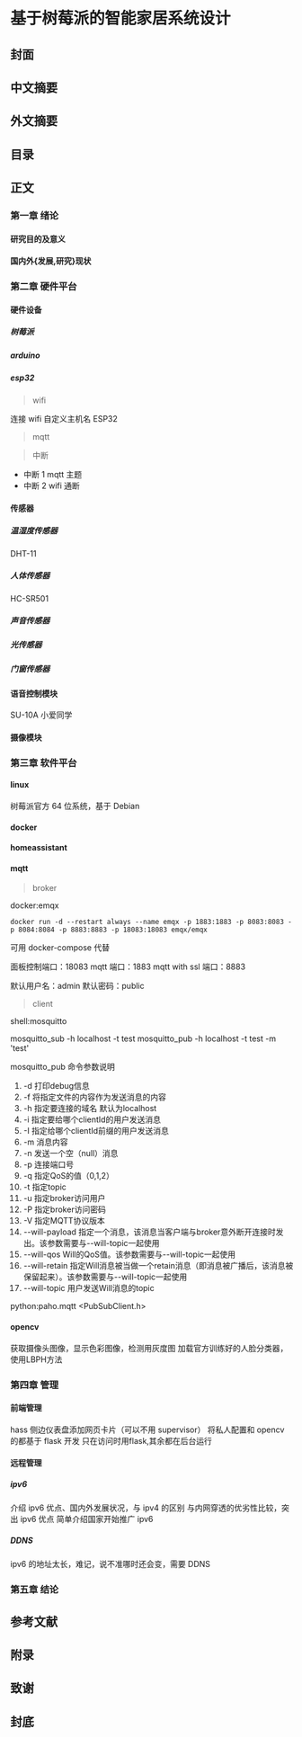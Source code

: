 # 基于树莓派的智能家居系统设计

## 封面

## 中文摘要

## 外文摘要

## 目录

## 正文

### 第一章 绪论

#### 研究目的及意义

#### 国内外{发展,研究}现状

### 第二章 硬件平台

#### 硬件设备

##### 树莓派

##### arduino

##### esp32

> wifi

连接 wifi
自定义主机名 ESP32

> mqtt

> 中断

- 中断 1 mqtt 主题
- 中断 2 wifi 通断

#### 传感器

##### 温湿度传感器

DHT-11

##### 人体传感器

HC-SR501

##### 声音传感器

##### 光传感器

##### 门窗传感器

#### 语音控制模块

SU-10A
小爱同学

#### 摄像模块

### 第三章 软件平台

#### linux

树莓派官方 64 位系统，基于 Debian

#### docker

#### homeassistant

#### mqtt

> broker

docker:emqx

```emqx
docker run -d --restart always --name emqx -p 1883:1883 -p 8083:8083 -p 8084:8084 -p 8883:8883 -p 18083:18083 emqx/emqx
```

可用 docker-compose 代替

面板控制端口：18083
mqtt 端口：1883
mqtt with ssl 端口：8883

默认用户名：admin
默认密码：public

> client

shell:mosquitto

mosquitto_sub -h localhost -t test
mosquitto_pub -h localhost -t test -m 'test'

mosquitto_pub 命令参数说明

1. -d  打印debug信息
2. -f  将指定文件的内容作为发送消息的内容
3. -h  指定要连接的域名  默认为localhost
4. -i  指定要给哪个clientId的用户发送消息
5. -I  指定给哪个clientId前缀的用户发送消息
6. -m  消息内容
7. -n  发送一个空（null）消息
8. -p  连接端口号
9. -q  指定QoS的值（0,1,2）
10. -t  指定topic
11. -u  指定broker访问用户
12. -P  指定broker访问密码
13. -V  指定MQTT协议版本
14. --will-payload  指定一个消息，该消息当客户端与broker意外断开连接时发出。该参数需要与--will-topic一起使用
15. --will-qos  Will的QoS值。该参数需要与--will-topic一起使用
16. --will-retain 指定Will消息被当做一个retain消息（即消息被广播后，该消息被保留起来）。该参数需要与--will-topic一起使用
17. --will-topic  用户发送Will消息的topic

python:paho.mqtt
<PubSubClient.h>

#### opencv

获取摄像头图像，显示色彩图像，检测用灰度图
加载官方训练好的人脸分类器，使用LBPH方法


### 第四章 管理

#### 前端管理

hass 侧边仪表盘添加网页卡片（可以不用 supervisor）
将私人配置和 opencv 的都基于 flask 开发
只在访问时用flask,其余都在后台运行

#### 远程管理

##### ipv6

介绍 ipv6 优点、国内外发展状况，与 ipv4 的区别
与内网穿透的优劣性比较，突出 ipv6 优点
简单介绍国家开始推广 ipv6

##### DDNS

ipv6 的地址太长，难记，说不准哪时还会变，需要 DDNS

### 第五章 结论

## 参考文献

## 附录

## 致谢

## 封底
